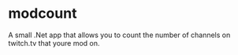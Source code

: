 modcount
========

A small .Net app that allows you to count the number of channels on twitch.tv that youre mod on.
